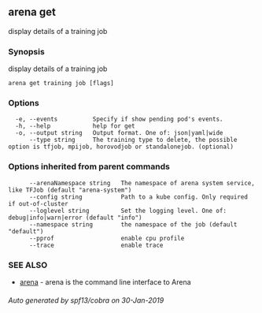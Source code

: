 ## arena get

display details of a training job

### Synopsis

display details of a training job

```
arena get training job [flags]
```

### Options

```
  -e, --events          Specify if show pending pod's events.
  -h, --help            help for get
  -o, --output string   Output format. One of: json|yaml|wide
      --type string     The training type to delete, the possible option is tfjob, mpijob, horovodjob or standalonejob. (optional)
```

### Options inherited from parent commands

```
      --arenaNamespace string   The namespace of arena system service, like TFJob (default "arena-system")
      --config string           Path to a kube config. Only required if out-of-cluster
      --loglevel string         Set the logging level. One of: debug|info|warn|error (default "info")
      --namespace string        the namespace of the job (default "default")
      --pprof                   enable cpu profile
      --trace                   enable trace
```

### SEE ALSO

* [arena](arena.md)	 - arena is the command line interface to Arena

###### Auto generated by spf13/cobra on 30-Jan-2019
